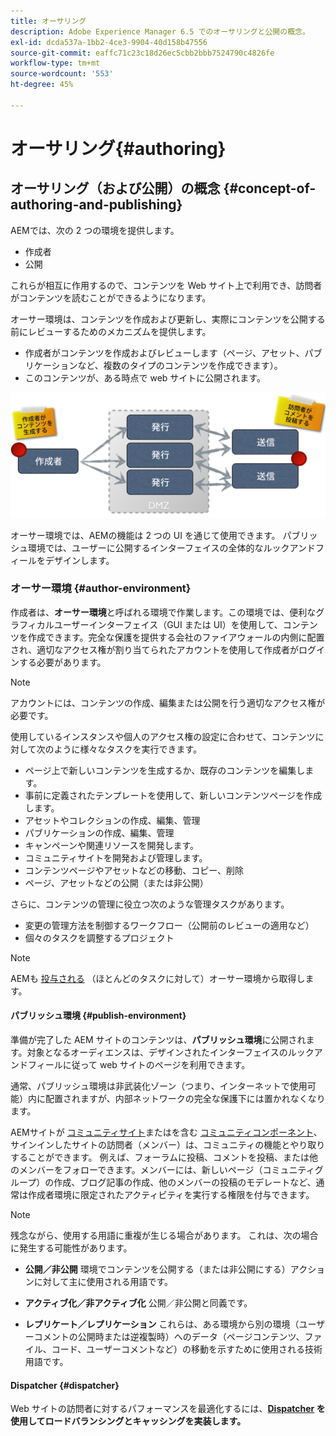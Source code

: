 ```yaml
---
title: オーサリング
description: Adobe Experience Manager 6.5 でのオーサリングと公開の概念。
exl-id: dcda537a-1bb2-4ce3-9904-40d158b47556
source-git-commit: eaffc71c23c18d26ec5cbb2bbb7524790c4826fe
workflow-type: tm+mt
source-wordcount: '553'
ht-degree: 45%

---
```


# オーサリング{#authoring}

## オーサリング（および公開）の概念 {#concept-of-authoring-and-publishing}

AEMでは、次の 2 つの環境を提供します。

* 作成者
* 公開

これらが相互に作用するので、コンテンツを Web サイト上で利用でき、訪問者がコンテンツを読むことができるようになります。

オーサー環境は、コンテンツを作成および更新し、実際にコンテンツを公開する前にレビューするためのメカニズムを提供します。

* 作成者がコンテンツを作成およびレビューします（ページ、アセット、パブリケーションなど、複数のタイプのコンテンツを作成できます）。
* このコンテンツが、ある時点で web サイトに公開されます。

![環境の概要](assets/chlimage_1-132.png)

オーサー環境では、AEMの機能は 2 つの UI を通じて使用できます。 パブリッシュ環境では、ユーザーに公開するインターフェイスの全体的なルックアンドフィールをデザインします。

### オーサー環境 {#author-environment}

作成者は、**オーサー環境**&#x200B;と呼ばれる環境で作業します。この環境では、便利なグラフィカルユーザーインターフェイス（GUI または UI）を使用して、コンテンツを作成できます。完全な保護を提供する会社のファイアウォールの内側に配置され、適切なアクセス権が割り当てられたアカウントを使用して作成者がログインする必要があります。

>[!NOTE]
>
>アカウントには、コンテンツの作成、編集または公開を行う適切なアクセス権が必要です。

使用しているインスタンスや個人のアクセス権の設定に合わせて、コンテンツに対して次のように様々なタスクを実行できます。

* ページ上で新しいコンテンツを生成するか、既存のコンテンツを編集します。
* 事前に定義されたテンプレートを使用して、新しいコンテンツページを作成します。
* アセットやコレクションの作成、編集、管理
* パブリケーションの作成、編集、管理
* キャンペーンや関連リソースを開発します。
* コミュニティサイトを開発および管理します。
* コンテンツページやアセットなどの移動、コピー、削除
* ページ、アセットなどの公開（または非公開）

さらに、コンテンツの管理に役立つ次のような管理タスクがあります。

* 変更の管理方法を制御するワークフロー（公開前のレビューの適用など）
* 個々のタスクを調整するプロジェクト

>[!NOTE]
>
>AEMも [投与される](/help/sites-administering/home.md) （ほとんどのタスクに対して）オーサー環境から取得します。

#### パブリッシュ環境 {#publish-environment}

準備が完了した AEM サイトのコンテンツは、**パブリッシュ環境**&#x200B;に公開されます。対象となるオーディエンスは、デザインされたインターフェイスのルックアンドフィールに従って web サイトのページを利用できます。

通常、パブリッシュ環境は非武装化ゾーン（つまり、インターネットで使用可能）内に配置されますが、内部ネットワークの完全な保護下には置かれなくなります。

AEMサイトが [コミュニティサイト](/help/communities/overview.md)またはを含む [コミュニティコンポーネント](/help/communities/author-communities.md)、サインインしたサイトの訪問者（メンバー）は、コミュニティの機能とやり取りすることができます。 例えば、フォーラムに投稿、コメントを投稿、または他のメンバーをフォローできます。メンバーには、新しいページ（コミュニティグループ）の作成、ブログ記事の作成、他のメンバーの投稿のモデレートなど、通常は作成者環境に限定されたアクティビティを実行する権限を付与できます。

>[!NOTE]
>
>残念ながら、使用する用語に重複が生じる場合があります。 これは、次の場合に発生する可能性があります。
>
>* **公開／非公開**
>  環境でコンテンツを公開する（または非公開にする）アクションに対して主に使用される用語です。
>
>* **アクティブ化／非アクティブ化**
>  公開／非公開と同義です。
>
>* **レプリケート／レプリケーション**
>  これらは、ある環境から別の環境（ユーザーコメントの公開時または逆複製時）へのデータ（ページコンテンツ、ファイル、コード、ユーザーコメントなど）の移動を示すために使用される技術用語です。
>

#### Dispatcher {#dispatcher}

Web サイトの訪問者に対するパフォーマンスを最適化するには、**[Dispatcher](https://experienceleague.adobe.com/docs/experience-manager-dispatcher/using/dispatcher.html?lang=ja) を使用してロードバランシングとキャッシングを実装します。**

